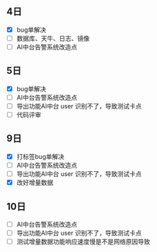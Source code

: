 
## 4日
- [x] bug单解决
- [ ] 数据库、天牛、日志、镜像
- [ ] AI中台告警系统改造点

## 5日
- [x] bug单解决
- [ ] AI中台告警系统改造点
- [ ] 导出功能AI中台 user 识别不了，导致测试卡点
- [ ] 代码评审

## 9日
- [x] 打标签bug单解决
- [ ] AI中台告警系统改造点
- [ ] 导出功能AI中台 user 识别不了，导致测试卡点
- [x] 改好增量数据

## 10日
- [ ] AI中台告警系统改造点
- [ ] 导出功能AI中台 user 识别不了，导致测试卡点
- [ ] 测试增量数据功能响应速度慢是不是网络原因导致